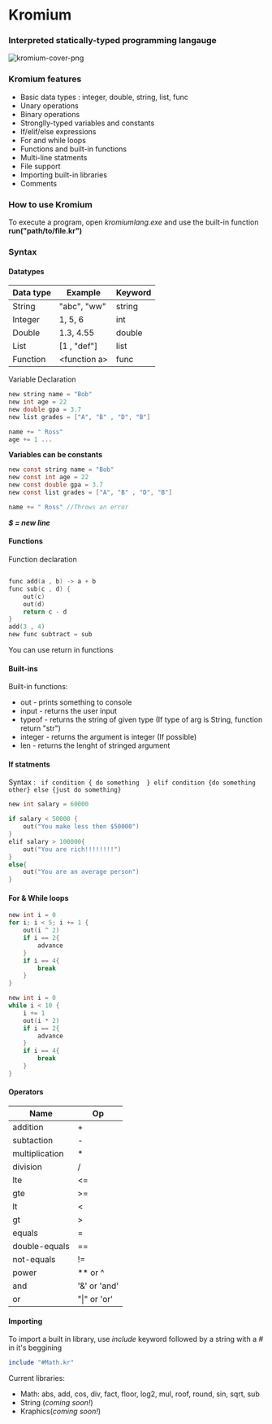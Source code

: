 # Kromium
### Interpreted statically-typed programming langauge

![kromium-cover-png](https://github.com/user-attachments/assets/b14fde76-d28e-4ba0-b6b8-e7c792ed863a)

### Kromium features
- Basic data types : integer, double, string, list, func
- Unary operations
- Binary operations
- Stronglly-typed variables and constants
- If/elif/else expressions
- For and while loops
- Functions and built-in functions
- Multi-line statments
- File support
- Importing built-in libraries
- Comments 


### How to use Kromium

To execute a program, open *kromiumlang.exe* and use the built-in function **run("path/to/file.kr")**



### Syntax

#### Datatypes

| Data type | Example       | Keyword |
|-----------|---------------|---------|
| String    | "abc", "ww"   | string  |
| Integer   | 1, 5, 6       | int     |
| Double    | 1.3, 4.55     | double  |
| List      | [1 , "def"]   | list    |
| Function  | &lt;function a&gt;| func    |





Variable Declaration
```c
new string name = "Bob"
new int age = 22
new double gpa = 3.7
new list grades = ["A", "B" , "D", "B"]

name += " Ross"
age += 1 ...

```

**Variables can be constants**

```c
new const string name = "Bob"
new const int age = 22
new const double gpa = 3.7
new const list grades = ["A", "B" , "D", "B"]

name += " Ross" //Throws an error

```

***$ = new line***


#### Functions
Function declaration

```c

func add(a , b) -> a + b
func sub(c , d) { 
    out(c)  
    out(d) 
    return c - d
} 
add(3 , 4)
new func subtract = sub

```

You can use return in functions

#### Built-ins
Built-in functions:
- out - prints something to console
- input - returns the user input
- typeof - returns the string of given type (If type of arg is String, function return "str")
- integer - returns the argument is integer (If possible)
- len - returns the lenght of stringed argument

#### If statments

Syntax : ``` if condition { do something  } elif condition {do something other} else {just do something}```


```c
new int salary = 60000

if salary < 50000 {
    out("You make less then $50000")
}
elif salary > 100000{
    out("You are rich!!!!!!!!")
}
else{
    out("You are an average person")
}

```

#### For & While loops

```c
new int i = 0
for i; i < 5; i += 1 {
    out(i ^ 2)
    if i == 2{
        advance
    }
    if i == 4{
        break
    }
}

```

```c 
new int i = 0
while i < 10 {
    i += 1
    out(i * 2)
    if i == 2{
        advance
    }
    if i == 4{
        break
    }
}

```


#### Operators

|     Name          |      Op     |
|---------------    |-------------|
| addition          | +           |
| subtaction        | -           | 
| multiplication    | *           |
| division          | /           |
| lte               | <=          |
| gte               | >=          |
| lt                | <           |
| gt                | >           |
| equals            | =           |
| double-equals     | ==          |
| not-equals        | !=          |
| power             | ** or ^     |
| and               | '&' or 'and'|
| or                | "\|" or 'or' |

#### Importing 

To import a built in library, use *include* keyword followed by a string with a *#* in it's beggining

```ruby
include "#Math.kr"
```

Current libraries:
- Math: abs, add, cos, div, fact, floor, log2, mul, roof, round, sin, sqrt, sub
- String (*coming soon!*)
- Kraphics(*coming soon!*)



